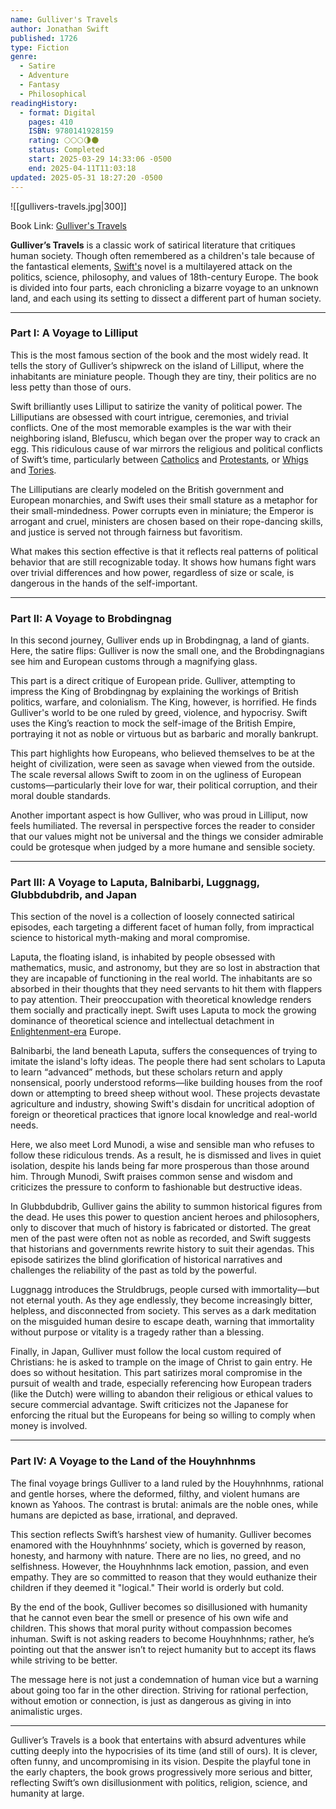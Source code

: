 ```yaml
---
name: Gulliver's Travels
author: Jonathan Swift
published: 1726
type: Fiction
genre:
  - Satire
  - Adventure
  - Fantasy
  - Philosophical
readingHistory:
  - format: Digital
    pages: 410
    ISBN: 9780141928159
    rating: 🌕🌕🌕🌗🌑
    status: Completed
    start: 2025-03-29 14:33:06 -0500
    end: 2025-04-11T11:03:18
updated: 2025-05-31 18:27:20 -0500
---
```


![[gullivers-travels.jpg|300]]

Book Link: [Gulliver's Travels](https://www.goodreads.com/book/show/7733.Gulliver_s_Travels)

**Gulliver’s Travels** is a classic work of satirical literature that critiques human society. Though often remembered as a children's tale because of the fantastical elements, [Swift's](https://en.wikipedia.org/wiki/Jonathan_Swift) novel is a multilayered attack on the politics, science, philosophy, and values of 18th-century Europe. The book is divided into four parts, each chronicling a bizarre voyage to an unknown land, and each using its setting to dissect a different part of human society.

---

### Part I: A Voyage to Lilliput

This is the most famous section of the book and the most widely read. It tells the story of Gulliver’s shipwreck on the island of Lilliput, where the inhabitants are miniature people. Though they are tiny, their politics are no less petty than those of ours.

Swift brilliantly uses Lilliput to satirize the vanity of political power. The Lilliputians are obsessed with court intrigue, ceremonies, and trivial conflicts. One of the most memorable examples is the war with their neighboring island, Blefuscu, which began over the proper way to crack an egg. This ridiculous cause of war mirrors the religious and political conflicts of Swift’s time, particularly between [Catholics](https://en.wikipedia.org/wiki/Catholic_Church) and [Protestants](https://en.wikipedia.org/wiki/Protestantism), or [Whigs](https://en.wikipedia.org/wiki/Whigs_(British_political_party)) and [Tories](https://en.wikipedia.org/wiki/Tories_(British_political_party)).

The Lilliputians are clearly modeled on the British government and European monarchies, and Swift uses their small stature as a metaphor for their small-mindedness. Power corrupts even in miniature; the Emperor is arrogant and cruel, ministers are chosen based on their rope-dancing skills, and justice is served not through fairness but favoritism.

What makes this section effective is that it reflects real patterns of political behavior that are still recognizable today. It shows how humans fight wars over trivial differences and how power, regardless of size or scale, is dangerous in the hands of the self-important.

---

### Part II: A Voyage to Brobdingnag

In this second journey, Gulliver ends up in Brobdingnag, a land of giants. Here, the satire flips: Gulliver is now the small one, and the Brobdingnagians see him and European customs through a magnifying glass.

This part is a direct critique of European pride. Gulliver, attempting to impress the King of Brobdingnag by explaining the workings of British politics, warfare, and colonialism. The King, however, is horrified. He finds Gulliver's world to be one ruled by greed, violence, and hypocrisy. Swift uses the King’s reaction to mock the self-image of the British Empire, portraying it not as noble or virtuous but as barbaric and morally bankrupt.

This part highlights how Europeans, who believed themselves to be at the height of civilization, were seen as savage when viewed from the outside. The scale reversal allows Swift to zoom in on the ugliness of European customs—particularly their love for war, their political corruption, and their moral double standards.

Another important aspect is how Gulliver, who was proud in Lilliput, now feels humiliated. The reversal in perspective forces the reader to consider that our values might not be universal and the things we consider admirable could be grotesque when judged by a more humane and sensible society.

---

### Part III: A Voyage to Laputa, Balnibarbi, Luggnagg, Glubbdubdrib, and Japan

This section of the novel is a collection of loosely connected satirical episodes, each targeting a different facet of human folly, from impractical science to historical myth-making and moral compromise.

Laputa, the floating island, is inhabited by people obsessed with mathematics, music, and astronomy, but they are so lost in abstraction that they are incapable of functioning in the real world. The inhabitants are so absorbed in their thoughts that they need servants to hit them with flappers to pay attention. Their preoccupation with theoretical knowledge renders them socially and practically inept. Swift uses Laputa to mock the growing dominance of theoretical science and intellectual detachment in [Enlightenment-era](https://en.wikipedia.org/wiki/Age_of_Enlightenment) Europe.

Balnibarbi, the land beneath Laputa, suffers the consequences of trying to imitate the island's lofty ideas. The people there had sent scholars to Laputa to learn “advanced” methods, but these scholars return and apply nonsensical, poorly understood reforms—like building houses from the roof down or attempting to breed sheep without wool. These projects devastate agriculture and industry, showing Swift's disdain for uncritical adoption of foreign or theoretical practices that ignore local knowledge and real-world needs.

Here, we also meet Lord Munodi, a wise and sensible man who refuses to follow these ridiculous trends. As a result, he is dismissed and lives in quiet isolation, despite his lands being far more prosperous than those around him. Through Munodi, Swift praises common sense and wisdom and criticizes the pressure to conform to fashionable but destructive ideas.

In Glubbdubdrib, Gulliver gains the ability to summon historical figures from the dead. He uses this power to question ancient heroes and philosophers, only to discover that much of history is fabricated or distorted. The great men of the past were often not as noble as recorded, and Swift suggests that historians and governments rewrite history to suit their agendas. This episode satirizes the blind glorification of historical narratives and challenges the reliability of the past as told by the powerful.

Luggnagg introduces the Struldbrugs, people cursed with immortality—but not eternal youth. As they age endlessly, they become increasingly bitter, helpless, and disconnected from society. This serves as a dark meditation on the misguided human desire to escape death, warning that immortality without purpose or vitality is a tragedy rather than a blessing.

Finally, in Japan, Gulliver must follow the local custom required of Christians: he is asked to trample on the image of Christ to gain entry. He does so without hesitation. This part satirizes moral compromise in the pursuit of wealth and trade, especially referencing how European traders (like the Dutch) were willing to abandon their religious or ethical values to secure commercial advantage. Swift criticizes not the Japanese for enforcing the ritual but the Europeans for being so willing to comply when money is involved.

---

### Part IV: A Voyage to the Land of the Houyhnhnms

The final voyage brings Gulliver to a land ruled by the Houyhnhnms, rational and gentle horses, where the deformed, filthy, and violent humans are known as Yahoos. The contrast is brutal: animals are the noble ones, while humans are depicted as base, irrational, and depraved.

This section reflects Swift’s harshest view of humanity. Gulliver becomes enamored with the Houyhnhnms’ society, which is governed by reason, honesty, and harmony with nature. There are no lies, no greed, and no selfishness. However, the Houyhnhnms lack emotion, passion, and even empathy. They are so committed to reason that they would euthanize their children if they deemed it "logical." Their world is orderly but cold.

By the end of the book, Gulliver becomes so disillusioned with humanity that he cannot even bear the smell or presence of his own wife and children. This shows that moral purity without compassion becomes inhuman. Swift is not asking readers to become Houyhnhnms; rather, he’s pointing out that the answer isn’t to reject humanity but to accept its flaws while striving to be better.

The message here is not just a condemnation of human vice but a warning about going too far in the other direction. Striving for rational perfection, without emotion or connection, is just as dangerous as giving in into animalistic urges.

---

Gulliver’s Travels is a book that entertains with absurd adventures while cutting deeply into the hypocrisies of its time (and still of ours). It is clever, often funny, and uncompromising in its vision. Despite the playful tone in the early chapters, the book grows progressively more serious and bitter, reflecting Swift’s own disillusionment with politics, religion, science, and humanity at large.
